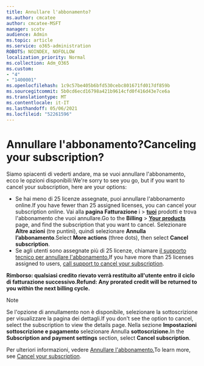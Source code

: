 ```yaml
---
title: Annullare l'abbonamento?
ms.author: cmcatee
author: cmcatee-MSFT
manager: scotv
audience: Admin
ms.topic: article
ms.service: o365-administration
ROBOTS: NOINDEX, NOFOLLOW
localization_priority: Normal
ms.collection: Adm_O365
ms.custom:
- "4"
- "1400001"
ms.openlocfilehash: 1c9c57be405b6bfd530cebc801671fd017df859b
ms.sourcegitcommit: 5b0cd6ecd16798a421b9614cfd0f416d43e7ce6a
ms.translationtype: MT
ms.contentlocale: it-IT
ms.lasthandoff: 05/06/2021
ms.locfileid: "52261596"
---
```

# <a name="canceling-your-subscription"></a><span data-ttu-id="77d96-102">Annullare l'abbonamento?</span><span class="sxs-lookup"><span data-stu-id="77d96-102">Canceling your subscription?</span></span>

<span data-ttu-id="77d96-103">Siamo spiacenti di vederti andare, ma se vuoi annullare l'abbonamento, ecco le opzioni disponibili:</span><span class="sxs-lookup"><span data-stu-id="77d96-103">We're sorry to see you go, but if you want to cancel your subscription, here are your options:</span></span>
  
- <span data-ttu-id="77d96-104">Se hai meno di 25 licenze assegnate, puoi annullare l'abbonamento online.</span><span class="sxs-lookup"><span data-stu-id="77d96-104">If you have fewer than 25 assigned licenses, you can cancel your subscription online.</span></span> <span data-ttu-id="77d96-105">Vai alla **pagina Fatturazione** i \> **[tuoi](https://go.microsoft.com/fwlink/p/?linkid=842054)** prodotti e trova l'abbonamento che vuoi annullare.</span><span class="sxs-lookup"><span data-stu-id="77d96-105">Go to the **Billing** \> **[Your products](https://go.microsoft.com/fwlink/p/?linkid=842054)** page, and find the subscription that you want to cancel.</span></span> <span data-ttu-id="77d96-106">Selezionare **Altre azioni** (tre puntini), quindi selezionare **Annulla l’abbonamento**.</span><span class="sxs-lookup"><span data-stu-id="77d96-106">Select **More actions** (three dots), then select **Cancel subscription**.</span></span>
- <span data-ttu-id="77d96-107">Se agli utenti sono assegnate più di 25 licenze, chiamare [il supporto tecnico per annullare l'abbonamento.](/microsoft-365/admin/contact-support-for-business-products?view=o365-worldwide)</span><span class="sxs-lookup"><span data-stu-id="77d96-107">If you have more than 25 licenses assigned to users, [call support to cancel your subscription](/microsoft-365/admin/contact-support-for-business-products?view=o365-worldwide).</span></span>
  
<span data-ttu-id="77d96-108">**Rimborso: qualsiasi credito rievato verrà restituito all'utente entro il ciclo di fatturazione successivo.**</span><span class="sxs-lookup"><span data-stu-id="77d96-108">**Refund: Any prorated credit will be returned to you within the next billing cycle.**</span></span>

> [!NOTE]
> <span data-ttu-id="77d96-109">Se l'opzione di annullamento non è disponibile, selezionare la sottoscrizione per visualizzare la pagina dei dettagli.</span><span class="sxs-lookup"><span data-stu-id="77d96-109">If you don't see the option to cancel, select the subscription to view the details page.</span></span> <span data-ttu-id="77d96-110">Nella sezione **Impostazioni sottoscrizione e pagamento** selezionare Annulla **sottoscrizione.**</span><span class="sxs-lookup"><span data-stu-id="77d96-110">In the **Subscription and payment settings** section, select **Cancel subscription**.</span></span>

<span data-ttu-id="77d96-111">Per ulteriori informazioni, vedere [Annullare l'abbonamento.](https://docs.microsoft.com/microsoft-365/commerce/subscriptions/cancel-your-subscription)</span><span class="sxs-lookup"><span data-stu-id="77d96-111">To learn more, see [Cancel your subscription](https://docs.microsoft.com/microsoft-365/commerce/subscriptions/cancel-your-subscription).</span></span>
